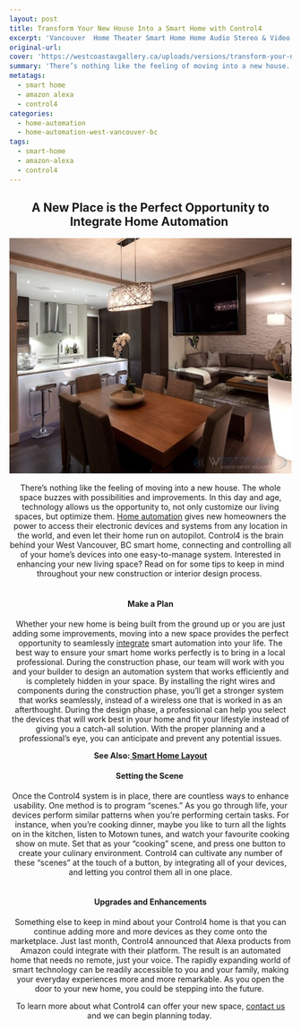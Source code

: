 ```yaml
---
layout: post
title: Transform Your New House Into a Smart Home with Control4
excerpt: 'Vancouver  Home Theater Smart Home Home Audio Stereo & Video Integration Automation - Paradigm Sonos Martin Logan Control 4 Denon Marantz Cambridge Definitive Technology JVC Projectors Crestron Anthem Amplifier'
original-url:
cover: 'https://westcoastavgallery.ca/uploads/versions/transform-your-new-house-into-a-smart-home-with-control4---x0-0-800-533-630-420x---.jpg'
summary: 'There’s nothing like the feeling of moving into a new house. The whole space buzzes with possibilities and improvements. In this day and age, technology allows us the opportunity to, not only customize our living spaces, but optimize them. Home automation gives new homeowners the power to access their electronic devices and systems from any location in the world, and even let their home run on autopilot. Control4 is the brain behind your West Vancouver, BC smart home, connecting and controlling all of your home’s devices into one easy-to-manage system. Interested in enhancing your new living space? Read on for some tips to keep in mind throughout your new construction or interior design process.'
metatags:
  - smart home
  - amazon alexa
  - control4
categories: 
  - home-automation
  - home-automation-west-vancouver-bc
tags:
  - smart-home
  - amazon-alexa
  - control4
---
```



<div class="post-body entry-content" id="post-body-4174872115541856377" itemprop="description articleBody">

<div style="text-align: center;"><h2>A New Place is the Perfect Opportunity to Integrate Home Automation&nbsp;</h2>

<img alt="" width="630" height="420" src="/uploads/versions/transform-your-new-house-into-a-smart-home-with-control4---x0-0-800-533-630-420x---.jpg" />

<p>There&rsquo;s nothing like the feeling of moving into a new house. The whole space buzzes with possibilities and improvements. In this day and age, technology allows us the opportunity to, not only customize our living spaces, but optimize them. <a href="https://westcoastavgallery.ca/services/residential#homecontrol">Home automation</a> gives new homeowners the power to access their electronic devices and systems from any location in the world, and even let their home run on autopilot. Control4 is the brain behind your West Vancouver, BC smart home, connecting and controlling all of your home&rsquo;s devices into one easy-to-manage system. Interested in enhancing your new living space? Read on for some tips to keep in mind throughout your new construction or interior design process.&nbsp;</p><h4><br />Make a Plan</h4><p>Whether your new home is being built from the ground up or you are just adding some improvements, moving into a new space provides the perfect opportunity to seamlessly <a href="https://westcoastavgallery.ca/demos/virtual-demo">integrate</a> smart automation into your life. The best way to ensure your smart home works perfectly is to bring in a local professional. During the construction phase, our team will work with you and your builder to design an automation system that works efficiently and is completely hidden in your space. By installing the right wires and components during the construction phase, you&rsquo;ll get a stronger system that works seamlessly, instead of a wireless one that is worked in as an afterthought. During the design phase, a professional can help you select the devices that will work best in your home and fit your lifestyle instead of giving you a catch-all solution. With the proper planning and a professional&rsquo;s eye, you can anticipate and prevent any potential issues.</p><p><strong>See Also:<a href="https://westcoastavgallery.ca/demos/smart-home-layout"> Smart Home Layout</a></strong></p><h4>Setting the Scene&nbsp;</h4><p>Once the Control4 system is in place, there are countless ways to enhance usability. One method is to program &ldquo;scenes.&rdquo; As you go through life, your devices perform similar patterns when you&rsquo;re performing certain tasks. For instance, when you&rsquo;re cooking dinner, maybe you like to turn all the lights on in the kitchen, listen to Motown tunes, and watch your favourite cooking show on mute. Set that as your &ldquo;cooking&rdquo; scene, and press one button to create your culinary environment. Control4 can cultivate any number of these &ldquo;scenes&rdquo; at the touch of a button, by integrating all of your devices, and letting you control them all in one place.</p><h4><br />Upgrades and Enhancements</h4><p>Something else to keep in mind about your Control4 home is that you can continue adding more and more devices as they come onto the marketplace. Just last month, Control4 announced that Alexa products from Amazon could integrate with their platform. The result is an automated home that needs no remote, just your voice. The rapidly expanding world of smart technology can be readily accessible to you and your family, making your everyday experiences more and more remarkable. As you open the door to your new home, you could be stepping into the future.&nbsp;</p><p>To learn more about what Control4 can offer your new space, <a href="https://westcoastavgallery.ca/contact">contact us</a> and we can begin planning today.&nbsp;<br />&nbsp;</p></div><div class="separator" style="clear: both; text-align: center;">&nbsp;</div><div style="clear: both;">&nbsp;</div></div>
